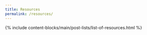 ```yaml
---
title: Resources
permalink: /resources/
---
```

{% include content-blocks/main/post-lists/list-of-resources.html %}
